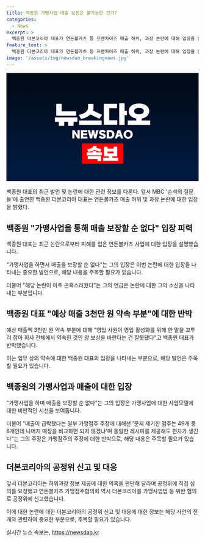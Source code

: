 ```yaml
---
title: 백종원 가맹사업 매출 보장은 불가능한 건가?
categories:
  - News
excerpt: >
  백종원 더본코리아 대표가 연돈볼카츠 등 프랜차이즈 매출 허위, 과장 논란에 대해 입장을 밝혔다. MBC 손석의 질문들 출연 중 책임을 회피하겠다는 건 아니다라며 영업 약속을 꼬투리 잡아 회사가 보상할 필요는 없다고 주장했다. 또한, 가맹점주들의 손해와 더본코리아의 영업이익 증가에 대한 이견을 제기하며 관련 정보의 공개를 요구했다. 공정위에 대한 의혹에 대해 녹취록 공개를 통해 해명하겠다는 의도를 밝혔으며, 가맹점주협의회 역시 공정위에 더본코리아를 가맹사업법 위반 혐의로 신고했다.
feature_text: >
  백종원 더본코리아 대표가 연돈볼카츠 등 프랜차이즈 매출 허위, 과장 논란에 대해 입장을 밝혔다. MBC 손석의 질문들 출연 중 책임을 회피하겠다는 건 아니다라며 영업 약속을 꼬투리 잡아 회사가 보상할 필요는 없다고 주장했다. 또한, 가맹점주들의 손해와 더본코리아의 영업이익 증가에 대한 이견을 제기하며 관련 정보의 공개를 요구했다. 공정위에 대한 의혹에 대해 녹취록 공개를 통해 해명하겠다는 의도를 밝혔으며, 가맹점주협의회 역시 공정위에 더본코리아를 가맹사업법 위반 혐의로 신고했다.
image: '/assets/img/newsdao_breakingnews.jpg'
---
```


<p><img src="/assets/img/newsdao_breakingnews.jpg" alt="ranknews 속보" /></p>

<p>백종원 대표의 최근 발언 및 논란에 대한 관련 정보를 다룬다. 앞서 MBC '손석의 질문들'에 출연한 백종원 더본코리아 대표는 연돈볼카츠 매출 허위 및 과장 논란에 대한 입장을 밝혔다.</p>

<h2 data-ke-size="size26">백종원 "가맹사업을 통해 매출 보장할 순 없다" 입장 피력</h2>

<p data-ke-size="size16">백종원 대표는 최근 논란으로부터 피해를 입은 연돈볼카츠 사업에 대한 입장을 설명했습니다.</p>

<p data-ke-size="size16">"가맹사업을 하면서 매출을 보장할 순 없다"는 그의 입장은 이번 논란에 대한 입장을 나타내는 중요한 발언으로, 해당 내용을 주목할 필요가 있습니다.</p>

<p data-ke-size="size16">더불어 "해당 논란이 아주 곤혹스러웠다"는 그의 언급은 논란에 대한 그의 소신을 나타내는 부분입니다.</p>

<h2 data-ke-size="size26">백종원 대표 "예상 매출 3천만 원 약속 부분"에 대한 반박</h2>

<p data-ke-size="size16">예상 매출액 3천만 원 약속 부분에 대해 "영업 사원이 영업 활성화를 위해 한 말을 꼬투리 잡아 회사 전체에서 약속한 것인 양 보상을 바란다는 건 잘못됐다"고 백종원 대표가 반박했습니다.</p>

<p data-ke-size="size16">이는 업무 상의 약속에 대한 백종원 대표의 입장을 나타내는 부분으로, 해당 발언은 주목할 필요가 있습니다.</p>

<h2 data-ke-size="size26">백종원의 가맹사업과 매출에 대한 입장</h2>

<p data-ke-size="size16">"가맹사업을 하며 매출을 보장할 순 없다"는 그의 입장은 가맹사업에 대한 사업모델에 대한 비판적인 시선을 보여줍니다.</p>

<p data-ke-size="size16">더불어 "매출이 급락했다는 일부 가맹점주 주장에 대해선 '문제 제기한 점주는 49개 중 8개인데 나머지 매장을 비교하면 되지 않겠냐'며 동일한 레시피를 제공해도 편차가 생긴다"는 그의 주장은 가맹점주의 주장에 대한 반박으로, 해당 내용은 주목할 필요가 있습니다.</p>

<h2 data-ke-size="size26">더본코리아의 공정위 신고 및 대응</h2>

<p data-ke-size="size16">앞서 더본코리아는 허위과장 정보 제공에 대한 의혹을 판단해 달라며 공정위에 직접 심의를 요청했고 연돈볼카츠 가맹점주협의회 역시 더본코리아를 가맹사업법 등 위반 혐의로 공정위에 신고했습니다.</p>

<p data-ke-size="size16">이에 대한 논란에 대한 더본코리아의 공정위 신고 및 대응에 대한 정보는 해당 사안의 전개와 관련하여 중요한 부분으로, 주목할 필요가 있습니다.</p>
실시간 뉴스 속보는, <a href="https://newsdao.kr" rel="dofollow">https://newsdao.kr</a>


